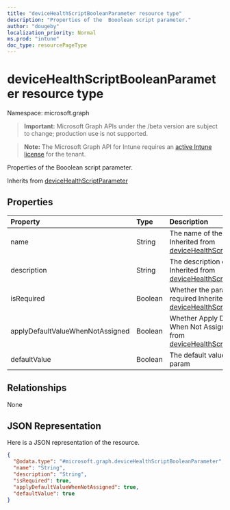 ```yaml
---
title: "deviceHealthScriptBooleanParameter resource type"
description: "Properties of the  Booolean script parameter."
author: "dougeby"
localization_priority: Normal
ms.prod: "intune"
doc_type: resourcePageType
---
```


# deviceHealthScriptBooleanParameter resource type

Namespace: microsoft.graph

> **Important:** Microsoft Graph APIs under the /beta version are subject to change; production use is not supported.

> **Note:** The Microsoft Graph API for Intune requires an [active Intune license](https://go.microsoft.com/fwlink/?linkid=839381) for the tenant.

Properties of the  Booolean script parameter.


Inherits from [deviceHealthScriptParameter](../resources/intune-devices-devicehealthscriptparameter.md)

## Properties
|Property|Type|Description|
|:---|:---|:---|
|name|String|The name of the param Inherited from [deviceHealthScriptParameter](../resources/intune-devices-devicehealthscriptparameter.md)|
|description|String|The description of the param Inherited from [deviceHealthScriptParameter](../resources/intune-devices-devicehealthscriptparameter.md)|
|isRequired|Boolean|Whether the param is required Inherited from [deviceHealthScriptParameter](../resources/intune-devices-devicehealthscriptparameter.md)|
|applyDefaultValueWhenNotAssigned|Boolean|Whether Apply DefaultValue When Not Assigned Inherited from [deviceHealthScriptParameter](../resources/intune-devices-devicehealthscriptparameter.md)|
|defaultValue|Boolean|The default value of boolean param|

## Relationships
None

## JSON Representation
Here is a JSON representation of the resource.
<!-- {
  "blockType": "resource",
  "@odata.type": "microsoft.graph.deviceHealthScriptBooleanParameter"
}
-->
``` json
{
  "@odata.type": "#microsoft.graph.deviceHealthScriptBooleanParameter",
  "name": "String",
  "description": "String",
  "isRequired": true,
  "applyDefaultValueWhenNotAssigned": true,
  "defaultValue": true
}
```






